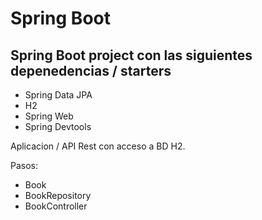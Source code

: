 # Spring Boot

## Spring Boot project con las siguientes depenedencias / starters

* Spring Data JPA
* H2
* Spring Web
* Spring Devtools 

Aplicacion / API Rest con acceso a BD H2.

Pasos:
  - Book
  - BookRepository
  - BookController

